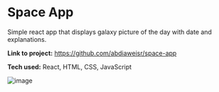 # Space App
Simple react app that displays galaxy picture of the day with date and explanations.

**Link to project:** https://github.com/abdiaweisr/space-app

**Tech used:** React, HTML, CSS, JavaScript

![image](https://user-images.githubusercontent.com/102628626/203888333-96211ee2-b569-45ac-a148-cc42009da2da.png)





